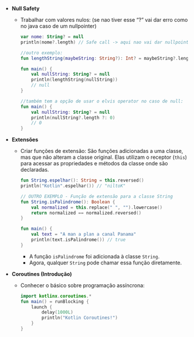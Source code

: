 

- **Null Safety**
    - Trabalhar com valores nulos: (se nao tiver esse “?” vai dar erro como no java caso de um nullpointer)
        
        ```kotlin
        var nome: String? = null
        println(nome?.length) // Safe call -> aqui nao vai dar nullpointer!

		//outro exemplo:
		fun lengthString(maybeString: String?): Int? = maybeString?.length

		fun main() { 
		    val nullString: String? = null
		    println(lengthString(nullString))
		    // null
		}

		//também tem a opção de usar o elvis operator no caso de null:
		fun main() {
		    val nullString: String? = null
		    println(nullString?.length ?: 0)
		    // 0
		}
        ```
		
- **Extensões**
    - Criar funções de extensão:
         São funções adicionadas a uma classe, mas que não alteram a classe original. Elas utilizam o receptor (`this`) para acessar as propriedades e métodos da classe onde são declaradas.
        ```kotlin
        fun String.espelhar(): String = this.reversed()
        println("Kotlin".espelhar()) // "niltoK"

		// OUTRO EXEMPLO - Função de extensão para a classe String
		fun String.isPalindrome(): Boolean {
		    val normalized = this.replace(" ", "").lowercase()
		    return normalized == normalized.reversed()
		}
		
		fun main() {
		    val text = "A man a plan a canal Panama"
		    println(text.isPalindrome()) // true
		}

        ```
        - A função `isPalindrome` foi adicionada à classe `String`.
		- Agora, qualquer `String` pode chamar essa função diretamente.

- **Coroutines (Introdução)**
    - Conhecer o básico sobre programação assíncrona:
        
        ```kotlin
        import kotlinx.coroutines.*
        fun main() = runBlocking {
            launch {
                delay(1000L)
                println("Kotlin Coroutines!")
            }
        }
        ```
        
